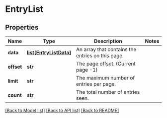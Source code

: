 # EntryList

## Properties
Name | Type | Description | Notes
------------ | ------------- | ------------- | -------------
**data** | [**list[EntryListData]**](EntryListData.md) | An array that contains the entries on this page. | 
**offset** | **str** | The page offset. (Current page -1) | 
**limit** | **str** | The maximum number of entries per page. | 
**count** | **str** | The total number of entries seen. | 

[[Back to Model list]](../README.md#documentation-for-models) [[Back to API list]](../README.md#documentation-for-api-endpoints) [[Back to README]](../README.md)


